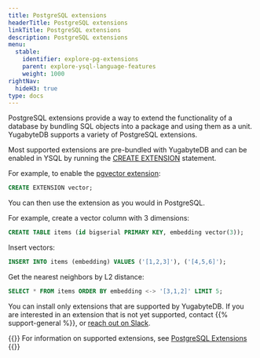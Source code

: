 ```yaml
---
title: PostgreSQL extensions
headerTitle: PostgreSQL extensions
linkTitle: PostgreSQL extensions
description: PostgreSQL extensions
menu:
  stable:
    identifier: explore-pg-extensions
    parent: explore-ysql-language-features
    weight: 1000
rightNav:
  hideH3: true
type: docs
---
```


PostgreSQL extensions provide a way to extend the functionality of a database by bundling SQL objects into a package and using them as a unit. YugabyteDB supports a variety of PostgreSQL extensions.

Most supported extensions are pre-bundled with YugabyteDB and can be enabled in YSQL by running the [CREATE EXTENSION](../../../api/ysql/the-sql-language/statements/ddl_create_extension/) statement.

For example, to enable the [pgvector extension](../../../additional-features/pg-extensions/extension-pgvector/):

```sql
CREATE EXTENSION vector;
```

You can then use the extension as you would in PostgreSQL.

For example, create a vector column with 3 dimensions:

```sql
CREATE TABLE items (id bigserial PRIMARY KEY, embedding vector(3));
```

Insert vectors:

```sql
INSERT INTO items (embedding) VALUES ('[1,2,3]'), ('[4,5,6]');
```

Get the nearest neighbors by L2 distance:

```sql
SELECT * FROM items ORDER BY embedding <-> '[3,1,2]' LIMIT 5;
```

You can install only extensions that are supported by YugabyteDB. If you are interested in an extension that is not yet supported, contact {{% support-general %}}, or [reach out on Slack](https://yugabyte-db.slack.com/).

{{<lead link="../../../additional-features/pg-extensions/">}}
For information on supported extensions, see [PostgreSQL Extensions](../../../additional-features/pg-extensions/)
{{</lead>}}
